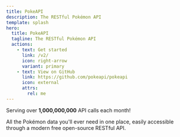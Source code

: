 ```yaml
---
title: PokeAPI
description: The RESTful Pokémon API
template: splash
hero:
  title: PokeAPI
  tagline: The RESTful Pokémon API
  actions:
    - text: Get started
      link: /v2/
      icon: right-arrow
      variant: primary
    - text: View on GitHub
      link: https://github.com/pokeapi/pokeapi
      icon: external
      attrs:
        rel: me
---
```


Serving over **1,000,000,000** API calls each month!

All the Pokémon data you'll ever need in one place,
easily accessible through a modern free open-source RESTful API.
